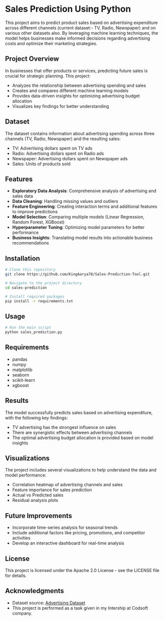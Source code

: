 # Sales Prediction Using Python

This project aims to predict product sales based on advertising expenditure across different channels (current dataset:- TV, Radio, Newspaper) and on various other datasets also. By leveraging machine learning techniques, the model helps businesses make informed decisions regarding advertising costs and optimize their marketing strategies.

## Project Overview

In businesses that offer products or services, predicting future sales is crucial for strategic planning. This project:

- Analyzes the relationship between advertising spending and sales
- Creates and compares different machine learning models
- Provides data-driven insights for optimizing advertising budget allocation
- Visualizes key findings for better understanding

## Dataset

The dataset contains information about advertising spending across three channels (TV, Radio, Newspaper) and the resulting sales:

- TV: Advertising dollars spent on TV ads
- Radio: Advertising dollars spent on Radio ads
- Newspaper: Advertising dollars spent on Newspaper ads
- Sales: Units of products sold

## Features

- **Exploratory Data Analysis**: Comprehensive analysis of advertising and sales data
- **Data Cleaning**: Handling missing values and outliers
- **Feature Engineering**: Creating interaction terms and additional features to improve predictions
- **Model Selection**: Comparing multiple models (Linear Regression, Random Forest, XGBoost)
- **Hyperparameter Tuning**: Optimizing model parameters for better performance
- **Business Insights**: Translating model results into actionable business recommendations

## Installation

```bash
# Clone this repository
git clone https://github.com/KingAarya78/Sales-Prediction-Tool.git

# Navigate to the project directory
cd sales-prediction

# Install required packages
pip install -r requirements.txt
```

## Usage

```bash
# Run the main script
python sales_prediction.py
```

## Requirements

- pandas
- numpy
- matplotlib
- seaborn
- scikit-learn
- xgboost

## Results

The model successfully predicts sales based on advertising expenditure, with the following key findings:

- TV advertising has the strongest influence on sales
- There are synergistic effects between advertising channels
- The optimal advertising budget allocation is provided based on model insights

## Visualizations

The project includes several visualizations to help understand the data and model performance:

- Correlation heatmap of advertising channels and sales
- Feature importance for sales prediction
- Actual vs Predicted sales
- Residual analysis plots

## Future Improvements

- Incorporate time-series analysis for seasonal trends
- Include additional factors like pricing, promotions, and competitor activities
- Develop an interactive dashboard for real-time analysis

## License

This project is licensed under the Apache 2.0 License - see the LICENSE file for details.

## Acknowledgments

- Dataset source: [Advertising Dataset](https://www.kaggle.com/purbar/advertising-data)
- This project is performed as a task given in my Intership at Codsoft company.
